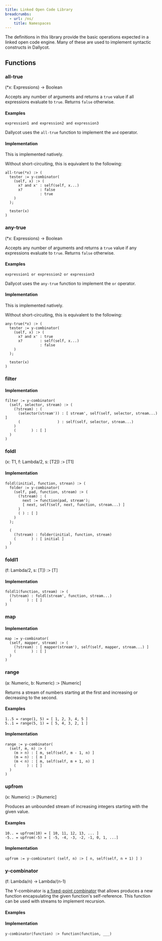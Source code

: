 ```yaml
---
title: Linked Open Code Library
breadcrumbs:
  - url: /ns/
    title: Namespaces
---
```


The definitions in this library provide the basic operations expected in a linked open code engine. Many of these are used to implement syntactic constructs in Dallycot.

## Functions

### <a name="all-true"></a>all-true

(*x: Expressions) &rarr; Boolean

Accepts any number of arguments and returns a `true` value if all expressions evaluate to `true`. Returns `false` otherwise.

#### Examples

```
expression1 and expression2 and expression3
```

Dallycot uses the `all-true` function to implement the `and` operator.

#### Implementation

This is implemented natively.

Without short-circuiting, this is equivalent to the following:

```
all-true(*x) :> (
  tester := y-combinator(
    (self, x) :> (
      x? and x' : self(self, x...)
      x?        : false
                : true
    )
  );

  tester(x)
)
```

### <a name="any-true"></a>any-true

(*x: Expressions) &rarr; Boolean

Accepts any number of arguments and returns a `true` value if any expressions evaluate to `true`. Returns `false` otherwise.

#### Examples

```
expression1 or expression2 or expression3
```

Dallycot uses the `any-true` function to implement the `or` operator.

#### Implementation

This is implemented natively.

Without short-circuiting, this is equivalent to the following:

```
any-true(*x) :> (
  tester := y-combinator(
    (self, x) :> (
      x? and x' : true
      x?        : self(self, x...)
                : false
    )
  );

  tester(x)
)
```

### <a name="filter"></a>filter

#### Implementation

```
filter := y-combinator(
  (self, selector, stream) :> (
    (?stream) : (
      (selector(stream')) : [ stream', self(self, selector, stream...) ]
      (                 ) : self(self, selector, stream...)
    )
    (       ) : [ ]
  )
)
```

### <a name="foldl"></a>foldl

(x: T1, f: Lambda/2, s: [T2]) :> [T1]

#### Implementation

```
foldl(initial, function, strean) :> (
  folder := y-combinator(
    (self, pad, function, stream) :> (
      (?stream) : (
        next := function(pad, stream');
        [ next, self(self, next, function, stream...) ]
      )
      ( ) : [ ]
    )
  );

  (
    (?stream) : folder(initial, function, stream)
    (       ) : [ initial ]
  )
)
```

### <a name="foldl1"></a>foldl1

(f: Lambda/2, s: [T]) :> [T]

#### Implementation

```
foldl1(function, stream) :> (
  (?stream) : foldl(stream', function, stream...)
  (       ) : [ ]
)
```

### <a name="map"></a>map

#### Implementation

```
map := y-combinator(
  (self, mapper, stream) :> (
    (?stream) : [ mapper(stream'), self(self, mapper, stream...) ]
    (       ) : [ ]
  )
)
```

### <a name="range"></a>range

(a: Numeric, b: Numeric) :> [Numeric]

Returns a stream of numbers starting at the first and increasing or decreasing to the second.

#### Examples

```
1..5 = range(1, 5) = [ 1, 2, 3, 4, 5 ]
5..1 = range(5, 1) = [ 5, 4, 3, 2, 1 ]
```

#### Implementation
```
range := y-combinator(
  (self, m, n) :> (
    (m > n) : [ m, self(self, m - 1, n) ]
    (m = n) : [ m ]
    (m < n) : [ m, self(self, m + 1, n) ]
    (     ) : [ ]
  )
)
```

### <a name="upfrom"></a>upfrom

(x: Numeric) :> [Numeric]

Produces an unbounded stream of increasing integers starting with the given value.

#### Examples

```
10.. = upfrom(10) = [ 10, 11, 12, 13, ... ]
-5.. = upfrom(-5) = [ -5, -4, -3, -2, -1, 0, 1, ...]
```

#### Implementation

```
upfrom := y-combinator( (self, n) :> [ n, self(self, n + 1) ] )
```

### <a name="y-combinator"></a>y-combinator

(f: Lambda/n) &rarr; Lambda/(n-1)

The Y-combinator is [a fixed-point combinator](http://en.wikipedia.org/wiki/Fixed-point_combinator) that allows produces a new function encapsulating the given function's self-reference. This function can be used with streams to implement recursion.

#### Examples



#### Implementation

```
y-combinator(function) :> function(function, ___)
```

